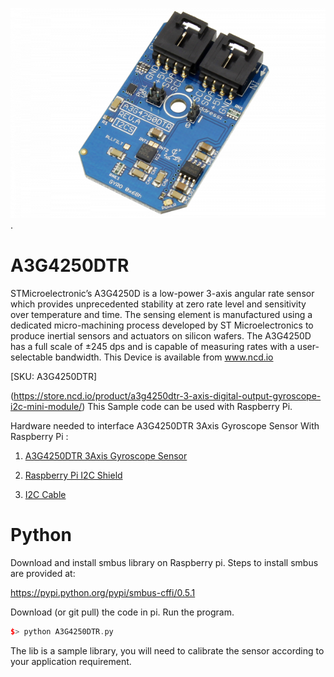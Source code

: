 [![A3G4250DTR](A3G4250DTR_I2C.png)](https://store.ncd.io/product/a3g4250dtr-3-axis-digital-output-gyroscope-i2c-mini-module/).

# A3G4250DTR

STMicroelectronic’s A3G4250D is a low-power 3-axis angular rate sensor which provides unprecedented stability at zero rate level and sensitivity over temperature and time. The sensing element is manufactured using a dedicated micro-machining process developed by ST Microelectronics to produce inertial sensors and actuators on silicon wafers. The A3G4250D has a full scale of ±245 dps and is capable of measuring rates with a user-selectable bandwidth.
This Device is available from www.ncd.io

[SKU: A3G4250DTR]

(https://store.ncd.io/product/a3g4250dtr-3-axis-digital-output-gyroscope-i2c-mini-module/)
This Sample code can be used with Raspberry Pi.

Hardware needed to interface A3G4250DTR 3Axis Gyroscope Sensor With Raspberry Pi :

1. <a href="https://store.ncd.io/product/a3g4250dtr-3-axis-digital-output-gyroscope-i2c-mini-module/">A3G4250DTR 3Axis Gyroscope Sensor</a>

2.  <a href="https://store.ncd.io/product/i2c-shield-for-raspberry-pi-3-pi2-with-outward-facing-i2c-port-terminates-over-hdmi-port/">Raspberry Pi I2C Shield</a>

3. <a href="https://store.ncd.io/product/i%C2%B2c-cable/">I2C Cable</a>

# Python

Download and install smbus library on Raspberry pi. Steps to install smbus are provided at:

https://pypi.python.org/pypi/smbus-cffi/0.5.1

Download (or git pull) the code in pi. Run the program.

```cpp
$> python A3G4250DTR.py
```
The lib is a sample library, you will need to calibrate the sensor according to your application requirement.
